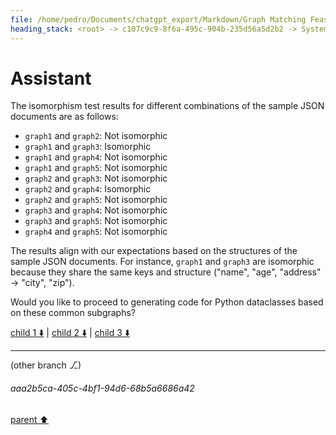 ```yaml
---
file: /home/pedro/Documents/chatgpt_export/Markdown/Graph Matching Feasibility Explanation.md
heading_stack: <root> -> c107c9c9-8f6a-495c-904b-235d56a5d2b2 -> System -> 201c3e31-2aa4-4889-bf9a-7b2f47a7b304 -> System -> aaa251a3-5cb0-4526-a1ed-39cc659d7cc2 -> User -> 77b07057-503b-4e8f-bac8-e1a6de24738f -> Assistant -> Syntactic Feasibility -> Semantic Feasibility -> aaa2c26f-c4b8-4e51-8df5-fd93d6377e9e -> User -> 5103b6c1-bfb8-4864-8c23-7d1455a6a36d -> Assistant -> d1235c26-f990-48c6-b489-d93d840c3431 -> Assistant -> 4f565871-050f-49dd-955b-dc794660f886 -> Tool -> 217fd290-3683-4577-a0a6-24d240457cfa -> Assistant -> 0232b550-a655-4b35-8e31-c171ada0f0bf -> Assistant -> d05aeb1d-fff5-4a2d-b95c-62aaddffda84 -> Tool -> 0b721f7f-a563-4fc4-bf0d-f93aacf247ad -> Assistant -> aaa26d09-2862-438e-99fc-b8ef51118c85 -> User -> 441f8e72-1a9c-4a00-bfaa-d30af1944b7d -> Assistant -> 50a33b96-9d9e-4443-a492-ea52fddbc682 -> Tool -> 084ffc2f-44fa-41e3-8782-3d9f8082cce3 -> Assistant -> 1c3be440-f440-4784-bc72-3ef0a05652f4 -> Assistant -> 0200c5cc-1090-471b-b728-1612c277c842 -> Tool -> 442684e0-47ab-42e8-89ec-54cc27548406 -> Assistant -> aaa24f21-414c-47f2-9b1d-d21197b1485d -> User -> 22f5e08c-b176-4271-b266-d5c29f0b6404 -> Assistant -> d28737e7-592d-4e2c-b9c1-fea61857bd0a -> Tool -> 0e518b1b-6e4c-48c1-8f85-ba182c28d96c -> Assistant
---
```

# Assistant

The isomorphism test results for different combinations of the sample JSON documents are as follows:

- `graph1` and `graph2`: Not isomorphic
- `graph1` and `graph3`: Isomorphic
- `graph1` and `graph4`: Not isomorphic
- `graph1` and `graph5`: Not isomorphic
- `graph2` and `graph3`: Not isomorphic
- `graph2` and `graph4`: Isomorphic
- `graph2` and `graph5`: Not isomorphic
- `graph3` and `graph4`: Not isomorphic
- `graph3` and `graph5`: Not isomorphic
- `graph4` and `graph5`: Not isomorphic

The results align with our expectations based on the structures of the sample JSON documents. For instance, `graph1` and `graph3` are isomorphic because they share the same keys and structure ("name", "age", "address" -> "city", "zip").

Would you like to proceed to generating code for Python dataclasses based on these common subgraphs?

[child 1 ⬇️](#aaa2b5ca-405c-4bf1-94d6-68b5a6686a42) | [child 2 ⬇️](#aaa23084-16c7-45fb-a567-f27410b7d94b) | [child 3 ⬇️](#aaa22f40-d472-4edf-81aa-830bf25dfdf9)

---

(other branch ⎇)
###### aaa2b5ca-405c-4bf1-94d6-68b5a6686a42
[parent ⬆️](#0e518b1b-6e4c-48c1-8f85-ba182c28d96c)
